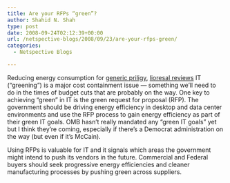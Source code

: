 ```yaml
---
title: Are your RFPs “green”?
author: Shahid N. Shah
type: post
date: 2008-09-24T02:12:39+00:00
url: /netspective-blogs/2008/09/23/are-your-rfps-green/
categories:
  - Netspective Blogs

---
```

Reducing energy consumption for [generic priligy][1], [lioresal reviews][2] IT (&#8220;greening&#8221;) is a major cost containment issue &#8212; something we&#8217;ll need to do in the times of budget cuts that are probably on the way. One key to achieving &#8220;green&#8221; in IT is the green request for proposal (RFP). The government should be driving energy efficiency in desktop and data center environments and use the RFP process to gain energy efficiency as part of their green IT goals. OMB hasn&#8217;t really mandated any &#8220;green IT goals&#8221; yet but I think they&#8217;re coming, especially if there&#8217;s a Democrat administration on the way (but even if it&#8217;s McCain).

Using RFPs is valuable for IT and it signals which areas the government might intend to push its vendors in the future. Commercial and Federal buyers should seek progressive energy efficiencies and cleaner manufacturing processes by pushing green across suppliers.

 [1]: https://pills24h.com/buy-dapoxetine-online-without-prescription/
 [2]: http://prestige-pharmacy.com/buy-lioresal-baclofen/
